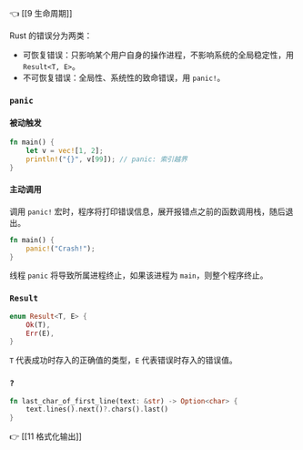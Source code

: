 👈 [[9 生命周期]]

Rust 的错误分为两类：

- 可恢复错误：只影响某个用户自身的操作进程，不影响系统的全局稳定性，用 `Result<T, E>`。
- 不可恢复错误：全局性、系统性的致命错误，用 `panic!`。

### `panic`

#### 被动触发

```rust
fn main() {
	let v = vec![1, 2];
	println!("{}", v[99]); // panic: 索引越界
}
```

#### 主动调用

调用 `panic!` 宏时，程序将打印错误信息，展开报错点之前的函数调用栈，随后退出。

```rust
fn main() {
	panic!("Crash!");
}
```

线程 `panic` 将导致所属进程终止，如果该进程为 `main`，则整个程序终止。

### `Result`

```rust
enum Result<T, E> {
	Ok(T),
	Err(E),
}
```

`T` 代表成功时存入的正确值的类型，`E` 代表错误时存入的错误值。

### `?`

```rust
fn last_char_of_first_line(text: &str) -> Option<char> {
    text.lines().next()?.chars().last()
}
```

👉 [[11 格式化输出]]